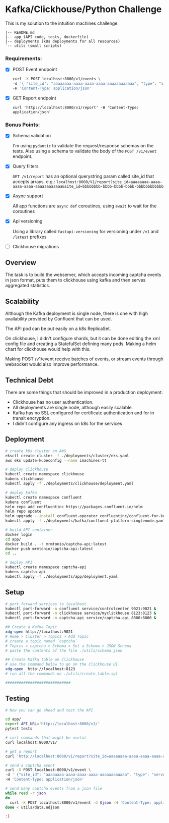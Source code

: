 # Kafka/Clickhouse/Python Challenge

This is my solution to the intuition machines challenge.

```
|-- README.md
|-- app (API code, tests, dockerfile)
|-- deployments (k8s deployments for all resources)
`-- utils (small scripts)
```

### Requirements:
- [X] POST Event endpoint

  ```sh
  curl -X POST localhost:8000/v1/events \
  -d '{ "site_id": "aaaaaaaa-aaaa-aaaa-aaaa-aaaaaaaaaaaa", "type": "serve", "correlation_id": "aaaaaaaa-aaaa-aaaa-aaaa-aaaaaaaaaaaa", "time": "2001-01-01T05:55:07"}' \
  -H 'Content-Type: application/json'
  ```

- [X] GET Report endpoint

  ```
  curl 'http://localhost:8000/v1/report' -H 'Content-Type: application/json'
  ```

### Bonus Points:
- [X] Schema validation

  I'm using `pydantic` to validate the request/response schemas on the tests.
  Also using a schema to validate the body of the `POST /v1/event` endpoint.

- [X] Query filters

  `GET /v1/report` has an optional querystring param called site_id that accepts arrays.
  e.g.: `localhost:8000/V1/report?site_id=aaaaaaaa-aaaa-aaaa-aaaa-aaaaaaaaaaaa&site_id=bbbbbbbb-bbbb-bbbb-bbbb-bbbbbbbbbbbb`

- [X] Async support 

  All app functions are `async def` coroutines, using `await` to wait for the coroutines 

- [X] Api versioning 

  Using a library called `fastapi-versioning` for versioning under `/v1` and `/latest` prefixes

- [ ] Clickhouse migrations


## Overview

The task is to build the webserver, which accepts incoming captcha events in json format, puts them to clickhouse using kafka and then serves aggregated statistics. 

## Scalability

Although the Kafka deployment is single node, there is one with high availability provided by Confluent that can be used.

The API pod can be put easily on a k8s ReplicaSet.

On clickhouse, I didn't configure shards, but it can be done editing the xml config file and creating a StatefulSet defining many pods. 
Making a helm chart for clickhouse would help with this.

Making POST /v1/event receive batches of events, or stream events through websocket would also improve performance.

## Technical Debt

There are some things that should be improved in a production deployment:

- Clickhouse has no user authentication.
- All deployments are single node, although easily scalable.
- Kafka has no SSL configured for certificate authentication and for in transit encryption.
- I didn't configure any ingress on k8s for the services

## Deployment
```sh
# create k8s cluster on AWS
eksctl create cluster -f ./deployments/cluster/eks.yaml
aws eks update-kubeconfig --name imachines-tt

# deploy clickhouse
kubectl create namespace clickhouse
kubens clickhouse
kubectl apply -f ./deployments/clickhouse/deployment.yaml

# deploy kafka
kubectl create namespace confluent
kubens confluent
helm repo add confluentinc https://packages.confluent.io/helm
helm repo update
helm upgrade --install confluent-operator confluentinc/confluent-for-kubernetes
kubectl apply -f ./deployments/kafka/confluent-platform-singlenode.yaml

# build API container
docker login
cd app/
docker build . -t mrmtonio/captcha-api:latest
docker push mrmtonio/captcha-api:latest
cd ..

# deploy API
kubectl create namespace captcha-api
kubens captcha-api
kubectl apply -f ./deployments/app/deployment.yaml
```

## Setup
```sh
# port forward services to localhost
kubectl port-forward -n confluent service/controlcenter 9021:9021 &
kubectl port-forward -n clickhouse service/myclickhouse 8123:8123 &
kubectl port-forward -n captcha-api service/captcha-api 8000:8000 &

## Create a Kafka Topic
xdg-open http://localhost:9021
# Home > Cluster > Topics > Add Topic
# create a topic named `captcha`
# Topics > captcha > Schema > Set a Schema > JSON Schema
# paste the contents of the file ./utils/schema.json

## Create Kafka table on Clickhouse
# use the command below to go on the clickhouse UI
xdg-open  http://localhost:8123
# run all the commands on ./utils/create_table.sql

#############################
```
## Testing
```sh
# Now you can go ahead and test the API

cd app/
export API_URL='http://localhost:8000/v1/'
pytest tests

# curl commands that might be useful
curl localhost:8000/v1/

# get a report
curl 'http://localhost:8000/v1/report?site_id=aaaaaaaa-aaaa-aaaa-aaaa-aaaaaaaaaaaa' -H 'Content-Type: application/json'

# send a captcha event
curl -X POST localhost:8000/v1/event \
-d ' {"site_id": "aaaaaaaa-aaaa-aaaa-aaaa-aaaaaaaaaaaa", "type": "serve", "correlation_id": "aaaaaaaa-aaaa-aaaa-aaaa-aaaaaaaaaaaa", "time": "2001-01-01T05:55:07" }' \
-H 'Content-Type: application/json'

# send many captcha events from a json file
while read -r json
do
  curl -X POST localhost:8000/v1/event -d $json -H 'Content-Type: application/json'
done < utils/data.ndjson

:)
```
